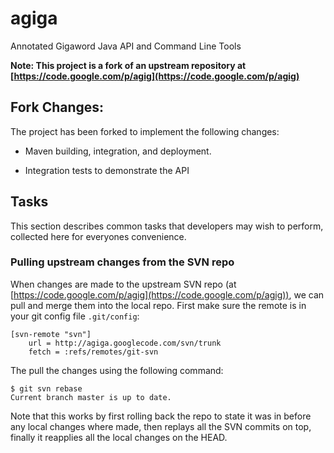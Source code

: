 # agiga

Annotated Gigaword Java API and Command Line Tools

**Note: This project is a fork of an upstream repository at [https://code.google.com/p/agig](https://code.google.com/p/agig)**


## Fork Changes:

The project has been forked to implement the following changes:

 * Maven building, integration, and deployment.

 * Integration tests to demonstrate the API

## Tasks

This section describes common tasks that developers may wish to perform, collected here for everyones convenience. 

### Pulling upstream changes from the SVN repo

When changes are made to the upstream SVN repo (at [https://code.google.com/p/agig](https://code.google.com/p/agig)), we can pull and merge them into the local repo. First make sure the remote is in your git config file `.git/config`:

```
[svn-remote "svn"]
	url = http://agiga.googlecode.com/svn/trunk
	fetch = :refs/remotes/git-svn
```

The pull the changes using the following command:

```
$ git svn rebase
Current branch master is up to date.
```

Note that this works by first rolling back the repo to state it was in before any local changes where made, then replays all the SVN commits on top, finally it reapplies all the local changes on the HEAD.



